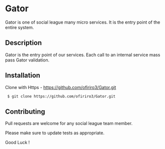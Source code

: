 # Gator

Gator is one of social league many micro services. It is the entry point of the entire system.

## Description

Gator is the entry point of our services. Each call to an internal service mass pass Gator validation.

## Installation

Clone with Https - https://github.com/ofiriro3/Gator.git

```bash
 $ git clone https://github.com/ofiriro3/Gator.git

```

## Contributing
Pull requests are welcome for any social league team member.

Please make sure to update tests as appropriate.

Good Luck !
